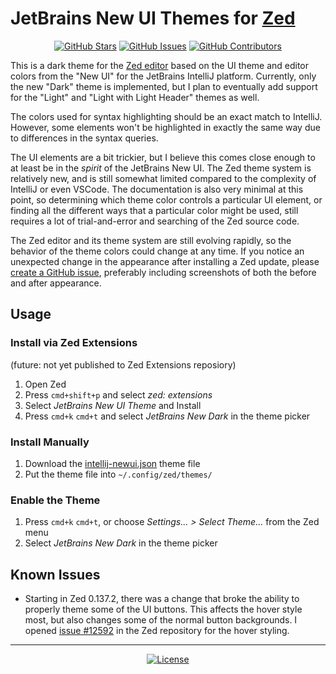 # JetBrains New UI Themes for [Zed](https://zed.dev/)

<p align="center">
	<a href="https://github.com/kpitt/zed-theme-intellij-newui/stargazers"><img alt="GitHub Stars" src="https://img.shields.io/github/stars/kpitt/zed-theme-intellij-newui?style=for-the-badge&labelColor=393B40&color=3574F0"></a>
	<a href="https://github.com/kpitt/zed-theme-intellij-newui/issues"><img alt="GitHub Issues" src="https://img.shields.io/github/issues/kpitt/zed-theme-intellij-newui?style=for-the-badge&labelColor=393B40&color=BD5757"></a>
	<a href="https://github.com/kpitt/zed-theme-intellij-newui/contributors"><img alt="GitHub Contributors" src="https://img.shields.io/github/contributors/kpitt/zed-theme-intellij-newui?style=for-the-badge&labelColor=393B40&color=24A394"></a>
</p>

This is a dark theme for the [Zed editor](https://zed.dev/) based on the UI theme and editor colors from the "New UI" for the JetBrains IntelliJ platform.  Currently, only the new "Dark" theme is implemented, but I plan to eventually add support for the "Light" and "Light with Light Header" themes as well.

The colors used for syntax highlighting should be an exact match to IntelliJ. However, some elements won't be highlighted in exactly the same way due to differences in the syntax queries.

The UI elements are a bit trickier, but I believe this comes close enough to at least be in the _spirit_ of the JetBrains New UI.  The Zed theme system is relatively new, and is still somewhat limited compared to the complexity of IntelliJ or even VSCode.  The documentation is also very minimal at this point, so determining which theme color controls a particular UI element, or finding all the different ways that a particular color might be used, still requires a lot of trial-and-error and searching of the Zed source code.

The Zed editor and its theme system are still evolving rapidly, so the behavior of the theme colors could change at any time.  If you notice an unexpected change in the appearance after installing a Zed update, please [create a GitHub issue](https://github.com/kpitt/zed-theme-intellij-newui/issues/new/choose), preferably including screenshots of both the before and after appearance.

## Usage

### Install via Zed Extensions

(future: not yet published to Zed Extensions reposiory)

1. Open Zed
2. Press `cmd+shift+p` and select _zed: extensions_
3. Select _JetBrains New UI Theme_ and Install
4. Press `cmd+k` `cmd+t` and select _JetBrains New Dark_ in the theme picker

### Install Manually

1. Download the [intellij-newui.json](./themes/intellij-newui.json) theme file
2. Put the theme file into `~/.config/zed/themes/`

### Enable the Theme

1. Press `cmd+k` `cmd+t`, or choose _Settings... > Select Theme..._ from the Zed menu
2. Select _JetBrains New Dark_ in the theme picker

## Known Issues

- Starting in Zed 0.137.2, there was a change that broke the ability to properly theme some of the UI buttons.  This affects the hover style most, but also changes some of the normal button backgrounds.  I opened [issue #12592](https://github.com/zed-industries/zed/issues/12592) in the Zed repository for the hover styling.

---

<p align="center">
  <a href="https://github.com/kpitt/zed-theme-intellij-newui/blob/main/LICENSE.txt"><img alt="License" src="https://img.shields.io/github/license/kpitt/zed-theme-intellij-newui?style=for-the-badge&labelColor=393B40&color=3574F0"></a>
</p>

